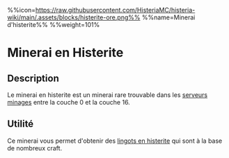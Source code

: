 %%icon=https://raw.githubusercontent.com/HisteriaMC/histeria-wiki/main/.assets/blocks/histerite-ore.png%%
%%name=Minerai d'histerite%%
%%weight=101%

# Minerai en Histerite 

## Description 
Le minerai en histerite est un minerai rare trouvable dans les [serveurs minages](https://histeria.fr/wiki/mondes/monde-minage) entre la couche 0 et la couche 16.

## Utilité
Ce minerai vous permet d'obtenir des [lingots en histerite](https://histeria.fr/wiki/objets/lingot-en-histerite) qui sont à la base de nombreux craft.
